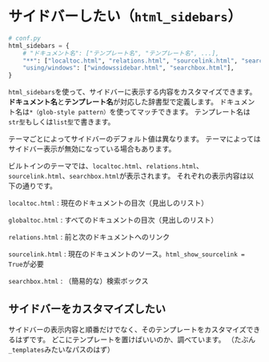 # サイドバーしたい（``html_sidebars``）

```python
# conf.py
html_sidebars = {
    # "ドキュメント名": ["テンプレート名", "テンプレート名", ...],
    "**": ["localtoc.html", "relations.html", "sourcelink.html", "searchbox.html"],
    "using/windows": ["windowssidebar.html", "searchbox.html"],
}
```

``html_sidebars``を使って、サイドバーに表示する内容をカスタマイズできます。
**ドキュメント名**と**テンプレート名**が対応した辞書型で定義します。
ドキュメント名は``*（glob-style pattern）``を使ってマッチできます。
テンプレート名は``str型``もしくは``list型``で書きます。

テーマごとによってサイドバーのデフォルト値は異なります。
テーマによってはサイドバー表示が無効になっている場合もあります。

ビルトインのテーマでは、``localtoc.html``、``relations.html``、``sourcelink.html``、``searchbox.html``が表示されます。
それぞれの表示内容は以下の通りです。

``localtoc.html``
: 現在のドキュメントの目次（見出しのリスト）

``globaltoc.html``
: すべてのドキュメントの目次（見出しのリスト）

``relations.html``
: 前と次のドキュメントへのリンク

``sourcelink.html``
: 現在のドキュメントのソース。``html_show_sourcelink = True``が必要

``searchbox.html``
: （簡易的な）検索ボックス

## サイドバーをカスタマイズしたい

サイドバーの表示内容と順番だけでなく、そのテンプレートをカスタマイズできるはずです。
どこにテンプレートを置けばいいのか、調べています。
（たぶん``_templates``みたいなパスのはず）

